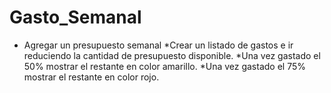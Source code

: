 # Gasto_Semanal
* Agregar un presupuesto semanal
*Crear un listado de gastos e ir reduciendo la cantidad de presupuesto disponible.
*Una vez gastado el 50% mostrar el restante en color amarillo.
*Una vez gastado el 75% mostrar el restante en color rojo.

